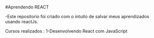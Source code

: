 #Aprendendo REACT

-Este repositorio foi criado com o intuito de salvar meus aprendizados usando reactJs.


Cursos realizados :
1-Desenvolvendo React com JavaScript